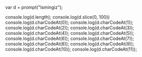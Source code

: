 var d = prompt("Ismingiz");

console.log(d.length);
console.log(d.slice(0, 100))
console.log(d.charCodeAt(0));
console.log(d.charCodeAt(1));
console.log(d.charCodeAt(2));
console.log(d.charCodeAt(3));
console.log(d.charCodeAt(4));
console.log(d.charCodeAt(5));
console.log(d.charCodeAt(6));
console.log(d.charCodeAt(7));
console.log(d.charCodeAt(8));
console.log(d.charCodeAt(9));
console.log(d.charCodeAt(10));
console.log(d.charCodeAt(11));

